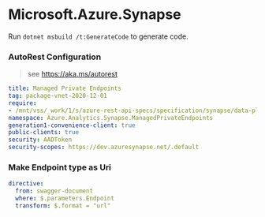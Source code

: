 # Microsoft.Azure.Synapse

Run `dotnet msbuild /t:GenerateCode` to generate code.

### AutoRest Configuration
> see https://aka.ms/autorest

``` yaml
title: Managed Private Endpoints
tag: package-vnet-2020-12-01
require:
- /mnt/vss/_work/1/s/azure-rest-api-specs/specification/synapse/data-plane/readme.md
namespace: Azure.Analytics.Synapse.ManagedPrivateEndpoints
generation1-convenience-client: true
public-clients: true
security: AADToken
security-scopes: https://dev.azuresynapse.net/.default
```

### Make Endpoint type as Uri

``` yaml
directive:
  from: swagger-document
  where: $.parameters.Endpoint
  transform: $.format = "url"
```

